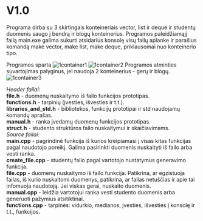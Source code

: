 # V1.0
Programa dirba su 3 skirtingais konteineriais vector, list ir deque ir studentų duomenis saugo į bendrą ir blogų konteinerius.
Programos paleidžiamąjį failą main.exe galima sukurti atsidarius konsolę visų failų aplanke ir parašius komandą make vector, make list, make deque, priklausomai nuo konteinerio tipo.


Programos sparta
![1container1](https://user-images.githubusercontent.com/99315244/163714673-d412b7f0-5f6c-4404-9696-69b098ef6d92.png)
![1container2](https://user-images.githubusercontent.com/99315244/163714683-b411766b-2828-412f-bae0-7d2445d21565.png)
Programos atminties suvartojimas palyginus, jei naudoja 2 konteinerius - gerų ir blogų.
![1container3](https://user-images.githubusercontent.com/99315244/163714699-a73b73b0-4703-43ea-95bb-0e1c7d6b0240.png)

*Header failai:*  
  **file.h** - duomenų nuskaitymo iš failo funkcijos prototipas.  
  **functions.h**  - tarpinių (įvesties, išvesties ir t.t.).  
  **libraries_and_std.h** - bibliotekos, funkcijų prototipai ir std naudojamų komandų aprašas.  
  **manual.h** - ranka įvedamų duomenų funkcijos prototipas.  
  **struct.h** - studento struktūros failo nuskaitymui ir skaičiavimams.  
*Source failai:*  
**main.cpp** - pagrindinė funkcija iš kurios kreipiamasi į visas kitas funkcijas pagal naudotojo poreikį. Galima pasirinkti duomenis nuskaityti iš failo arba vesti ranka.  
**create_file.cpp** - studentų failo pagal vartotojo nustatymus generavimo funkcija.  
**file.cpp** - duomenų nuskaitymo iš failo funkcija. Patikrina, ar egzistuoja failas, iš kurio nuskaitomi duomenys, patikrina, ar failas netuščias ir apie tai infomuoja naudotoją. Jei viskas gerai, nuskaito duomenis.  
**manual.cpp** - leidžia vartotojui ranka vesti studento duomenis arba generuoti pažymius atsitiktinai.  
**functions.cpp** - tarpinės: vidurkio, medianos, įvesties, išvesties į konsolę ir t.t., funkcijos. 




